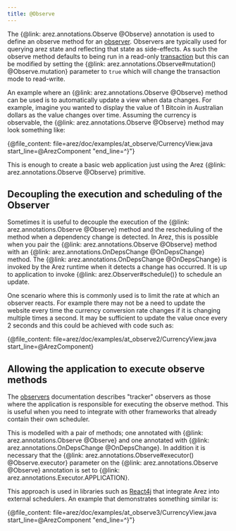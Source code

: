```yaml
---
title: @Observe
---
```


The {@link: arez.annotations.Observe @Observe} annotation is used to define an observe method for an
[observer](observers.md). Observers are typically used for querying arez state and reflecting
that state as side-effects. As such the observe method defaults to being run in a read-only
[transaction](transactions.md) but this can be modified by setting the
{@link: arez.annotations.Observe#mutation() @Observe.mutation} parameter to `true` which will change the
transaction mode to read-write.

An example where an {@link: arez.annotations.Observe @Observe} method can be used is to automatically update
a view when data changes. For example, imagine you wanted to display the value of 1 Bitcoin in
Australian dollars as the value changes over time. Assuming the currency is observable, the
{@link: arez.annotations.Observe @Observe} method may look something like:

{@file_content: file=arez/doc/examples/at_observe/CurrencyView.java start_line=@ArezComponent "end_line=^}"}

This is enough to create a basic web application just using the Arez {@link: arez.annotations.Observe @Observe}
primitive.

## Decoupling the execution and scheduling of the Observer

Sometimes it is useful to decouple the execution of the {@link: arez.annotations.Observe @Observe} method and the
rescheduling of the method when a dependency change is detected. In Arez, this is possible when you pair
the {@link: arez.annotations.Observe @Observe} method with an {@link: arez.annotations.OnDepsChange @OnDepsChange} method. The
{@link: arez.annotations.OnDepsChange @OnDepsChange} is invoked by the Arez runtime when it detects a change has occurred.
It is up to application to invoke {@link: arez.Observer#schedule()} to schedule an
update.

One scenario where this is commonly used is to limit the rate at which an observer reacts. For example
there may not be a need to update the website every time the currency conversion rate changes if it is
changing multiple times a second. It may be sufficient to update the value once every 2 seconds and this
could be achieved with code such as:

{@file_content: file=arez/doc/examples/at_observe2/CurrencyView.java start_line=@ArezComponent}

## Allowing the application to execute observe methods

The [observers](observers.md) documentation describes "tracker" observers as those where the application
is responsible for executing the observe method. This is useful when you need to integrate with other
frameworks that already contain their own scheduler.

This is modelled with a pair of methods; one annotated with {@link: arez.annotations.Observe @Observe} and one
annotated with {@link: arez.annotations.OnDepsChange @OnDepsChange}. In addition it is necessary that the
{@link: arez.annotations.Observe#executor() @Observe.executor} parameter on the {@link: arez.annotations.Observe @Observe}
annotation is set to {@link: arez.annotations.Executor.APPLICATION}.

This approach is used in libraries such as [React4j](https://react4j.github.io) that integrate Arez into
external schedulers. An example that demonstrates something similar is:

{@file_content: file=arez/doc/examples/at_observe3/CurrencyView.java start_line=@ArezComponent "end_line=^}"}
